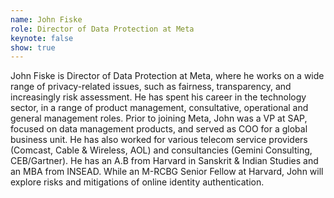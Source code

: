 ```yaml
---
name: John Fiske
role: Director of Data Protection at Meta
keynote: false
show: true
---
```


John Fiske is Director of Data Protection at Meta, where he works on a wide range of privacy-related issues, such as fairness, transparency, and increasingly risk assessment. He has spent his career in the technology sector, in a range of product management, consultative, operational and general management roles. Prior to joining Meta, John was a VP at SAP, focused on data management products, and served as COO for a global business unit. He has also worked for various telecom service providers (Comcast, Cable &amp; Wireless, AOL) and consultancies (Gemini Consulting, CEB/Gartner). He has an A.B from Harvard in Sanskrit &amp; Indian Studies and an MBA from INSEAD. While an M-RCBG Senior Fellow at Harvard, John will explore risks and mitigations of online identity authentication.